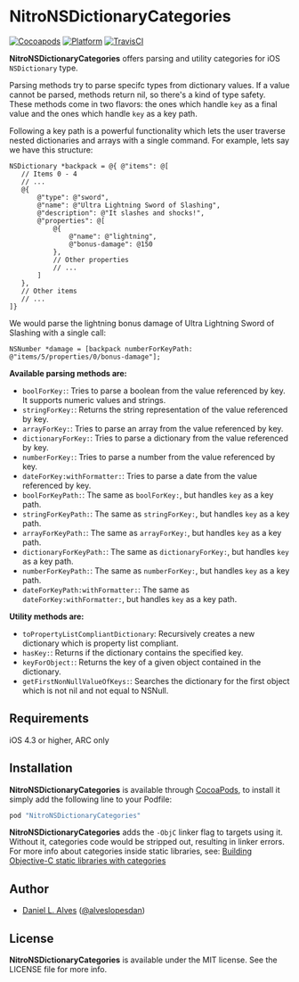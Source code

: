 NitroNSDictionaryCategories
===========================
[![Cocoapods](https://cocoapod-badges.herokuapp.com/v/NitroNSDictionaryCategories/badge.png)](http://cocoapods.org/?q=NitroNSDictionaryCategories)
[![Platform](http://cocoapod-badges.herokuapp.com/p/NitroNSDictionaryCategories/badge.png)](http://cocoadocs.org/docsets/NitroNSDictionaryCategories)
[![TravisCI](https://travis-ci.org/danielalves/NitroNSDictionaryCategories.svg?branch=master)](https://travis-ci.org/danielalves/NitroNSDictionaryCategories)

**NitroNSDictionaryCategories** offers parsing and utility categories for iOS `NSDictionary` type.

Parsing methods try to parse specifc types from dictionary values. If a value cannot be parsed, methods return nil, so there's a kind of type safety. These methods come in two flavors: the ones which handle `key` as a final value and the ones which handle `key` as a key path.

Following a key path is a powerful functionality which lets the user traverse nested dictionaries and arrays with a single command. For example, lets say we have this structure:

```objc
NSDictionary *backpack = @{ @"items": @[
   // Items 0 - 4
   // ...
   @{
       @"type": @"sword",
       @"name": @"Ultra Lightning Sword of Slashing",
       @"description": @"It slashes and shocks!",
       @"properties": @[
           @{
               @"name": @"lightning",
               @"bonus-damage": @150
           },
           // Other properties
           // ...
       ]
   },
   // Other items
   // ...
]}
```

We would parse the lightning bonus damage of Ultra Lightning Sword of Slashing with a single call:
 
```objc
NSNumber *damage = [backpack numberForKeyPath: @"items/5/properties/0/bonus-damage"];
```

**Available parsing methods are:**

- `boolForKey:`: Tries to parse a boolean from the value referenced by key. It supports numeric values and strings.
- `stringForKey:`: Returns the string representation of the value referenced by key.
- `arrayForKey:`: Tries to parse an array from the value referenced by key.
- `dictionaryForKey:`: Tries to parse a dictionary from the value referenced by key.
- `numberForKey:`: Tries to parse a number from the value referenced by key.
- `dateForKey:withFormatter:`: Tries to parse a date from the value referenced by key.
- `boolForKeyPath:`: The same as `boolForKey:`, but handles `key` as a key path.
- `stringForKeyPath:`: The same as `stringForKey:`, but handles `key` as a key path.
- `arrayForKeyPath:`: The same as `arrayForKey:`, but handles `key` as a key path.
- `dictionaryForKeyPath:`: The same as `dictionaryForKey:`, but handles `key` as a key path.
- `numberForKeyPath:`: The same as `numberForKey:`, but handles `key` as a key path.
- `dateForKeyPath:withFormatter:`: The same as `dateForKey:withFormatter:`, but handles `key` as a key path.

**Utility methods are:**

- `toPropertyListCompliantDictionary`: Recursively creates a new dictionary which is property list compliant.
- `hasKey:`: Returns if the dictionary contains the specified key.
- `keyForObject:`: Returns the key of a given object contained in the dictionary.
- `getFirstNonNullValueOfKeys:`: Searches the dictionary for the first object which is not nil and not equal to NSNull.

Requirements
------------

iOS 4.3 or higher, ARC only

Installation
------------

**NitroNSDictionaryCategories** is available through [CocoaPods](http://cocoapods.org), to install
it simply add the following line to your Podfile:

```ruby
pod "NitroNSDictionaryCategories"
```

**NitroNSDictionaryCategories** adds the `-ObjC` linker flag to targets using it. Without it, categories code would be stripped out, resulting in linker errors. For more info about categories inside static libraries, see: [Building Objective-C static libraries with categories](https://developer.apple.com/library/mac/qa/qa1490/_index.html)

Author
------

- [Daniel L. Alves](http://github.com/danielalves) ([@alveslopesdan](https://twitter.com/alveslopesdan))

License
-------

**NitroNSDictionaryCategories** is available under the MIT license. See the LICENSE file for more info.
